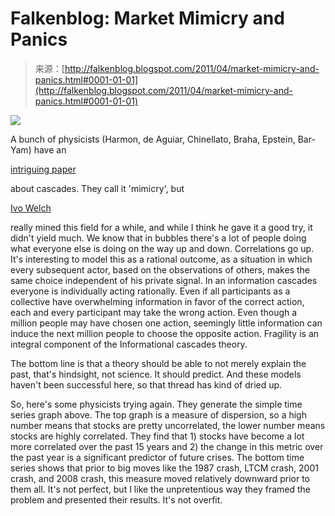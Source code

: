 <!--yml
category: 未分类
date: 2024-05-12 21:02:41
-->

# Falkenblog: Market Mimicry and Panics

> 来源：[http://falkenblog.blogspot.com/2011/04/market-mimicry-and-panics.html#0001-01-01](http://falkenblog.blogspot.com/2011/04/market-mimicry-and-panics.html#0001-01-01)

[![](img/10b68efb45b842bd9505faa4df179936.png)](https://blogger.googleusercontent.com/img/b/R29vZ2xl/AVvXsEgYQnSADbmaydEozkqfZOHdN6C57LI-R0LDCHnQfLycIYEO5z7IFdQXj8Ot0qFhW-ZJFYpL-r6tsfY17iR-LlkoJ92QBX4IU1sjOWg8tFkWP7Np_FZoF3TzsAztutG-i8Nhtlmn7Q/s1600/relchange.jpg)

A bunch of physicists (Harmon, de Aguiar, Chinellato, Braha, Epstein, Bar-Yam) have an

[intriguing paper](http://arxiv.org/abs/1102.2620)

about cascades. They call it 'mimicry', but

[Ivo Welch](http://www.jstor.org/pss/2329120)

really mined this field for a while, and while I think he gave it a good try, it didn't yield much. We know that in bubbles there's a lot of people doing what everyone else is doing on the way up and down. Correlations go up. It's interesting to model this as a rational outcome, as a situation in which every subsequent actor, based on the observations of others, makes the same choice independent of his private signal. In an information cascades everyone is individually acting rationally. Even if all participants as a collective have overwhelming information in favor of the correct action, each and every participant may take the wrong action. Even though a million people may have chosen one action, seemingly little information can induce the next million people to choose the opposite action. Fragility is an integral component of the Informational cascades theory.

The bottom line is that a theory should be able to not merely explain the past, that's hindsight, not science. It should predict. And these models haven't been successful here, so that thread has kind of dried up.

So, here's some physicists trying again. They generate the simple time series graph above. The top graph is a measure of dispersion, so a high number means that stocks are pretty uncorrelated, the lower number means stocks are highly correlated. They find that 1) stocks have become a lot more correlated over the past 15 years and 2) the change in this metric over the past year is a significant predictor of future crises. The bottom time series shows that prior to big moves like the 1987 crash, LTCM crash, 2001 crash, and 2008 crash, this measure moved relatively downward prior to them all. It's not perfect, but I like the unpretentious way they framed the problem and presented their results. It's not overfit.